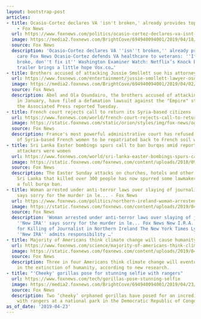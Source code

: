 ```yaml
---
layout: bootstrap-post
articles:
- title: Ocasio-Cortez declares VA 'isn't broken,' already provides top-notch care
    - Fox News
  url: https://www.foxnews.com/politics/ocasio-cortez-declares-va-isnt-broken-already-provides-top-notch-care
  image: https://media2.foxnews.com/BrightCove/694940094001/2019/04/18/694940094001_6027550010001_6027548283001-vs.jpg
  source: Fox News
  description: 'Ocasio-Cortez declares VA ''isn''t broken,'' already provides top-notch
    care Fox News Ocasio-Cortez defends VA healthcare to veterans: ''If it ain''t
    broke, don''t fix it'' Washington Examiner Watch: Netflix’s Knock Down the House
    trailer brings a little hope Vox.co…'
- title: Brothers accused of attacking Jussie Smollett sue his attorney for defamation
  url: https://www.foxnews.com/entertainment/jussie-smollett-lawyer-osundairo-brothers-lawsuit-defamation
  image: https://media2.foxnews.com/BrightCove/694940094001/2019/04/02/694940094001_6021428189001_6021431507001-vs.jpg
  source: Fox News
  description: Abel and Ola Osundairo, the brothers accused of attacking Jussie Smollett
    in January, have filed a defamation lawsuit against the "Empire" star's attorney,
    the Associated Press reported Tuesday.
- title: French court rejects call to return its Syria-based citizens
  url: https://www.foxnews.com/world/french-court-rejects-call-to-return-its-syria-based-citizens
  image: https://static.foxnews.com/static/orion/styles/img/fox-news/og/og-fox-news.png
  source: Fox News
  description: France's most powerful administrative court has refused the demands
    of Syria-based French women to be repatriated back to French soil with their families.
- title: Sri Lanka Easter bombings spurs call to ban burqas amid reports some of the
    attackers were women
  url: https://www.foxnews.com/world/sri-lanka-easter-bombings-spurs-call-to-ban-burqas-as-isis-claims-responsibility
  image: https://static.foxnews.com/foxnews.com/content/uploads/2018/09/660-Burqa-AP.jpg
  source: Fox News
  description: The Easter Sunday attacks on churches, hotels and other sites across
    Sri Lanka that killed over 300 people has now spurred some lawmakers to call for
    a full burqa ban.
- title: Woman arrested under anti-terror laws over slaying of journalist, 'New IRA'
    says sorry for the murder in le... - Fox News
  url: https://www.foxnews.com/politics/northern-ireland-woman-arrested-journalist-ira
  image: https://static.foxnews.com/foxnews.com/content/uploads/2019/04/AP19109465091783.jpg
  source: Fox News
  description: 'Woman arrested under anti-terror laws over slaying of journalist,
    ''New IRA'' says sorry for the murder in le... Fox News New I.R.A. Apologizes
    for Killing of Journalist in Northern Ireland The New York Times Lyra McKee killing:
    ''New IRA'' admits responsibility …'
- title: Majority of Americans think climate change will cause humanity's extinction
  url: https://www.foxnews.com/science/majority-of-americans-think-climate-change-will-cause-humanitys-extinction
  image: https://static.foxnews.com/foxnews.com/content/uploads/2019/04/americans-climate-change.jpg
  source: Fox News
  description: Three in four Americans think climate change will eventually result
    in the extinction of humanity, according to new research.
- title: "'Cheeky' gorillas pose for stunning selfie with rangers"
  url: https://www.foxnews.com/tech/gorillas-pose-stunning-selfie
  image: https://media2.foxnews.com/BrightCove/694940094001/2019/04/23/694940094001_6029036866001_6029031043001-vs.jpg
  source: Fox News
  description: Two ‘cheeky’ orphaned gorillas have posed for an incredible selfie
    with rangers at a national park in the Democratic Republic of Congo.
as_of_date: '2019-04-23'
---
```



